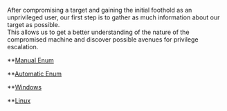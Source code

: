 

After compromising a target and gaining the initial foothold as an unprivileged user, our first step is to gather as much information about our target as possible.  
This allows us to get a better understanding of the nature of the compromised machine and discover possible avenues for privilege escalation.  
  
  
  
**[Manual Enum](Manual%20Enum.md)  
  
**[Automatic Enum](Auto%20Enum.md)
  
**[Windows](Win%20Priv.md)

**[Linux](Linux%20Priv.md)
